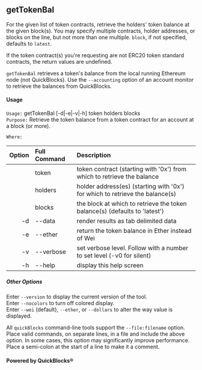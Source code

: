 ## getTokenBal

For the given list of token contracts, retrieve the holders' token balance at the given block(s). You may specify multiple contracts, holder addresses, or blocks on the line, but not more than one multiple. `block`, if not specified, defaults to `latest`.

If the token contract(s) you're requesting are not ERC20 token standard contracts, the return values are undefined.

`getTokenBal` retrieves a token's balance from the local running Ethereum node (not QuickBlocks). Use the `--accounting` option of an account monitor to retrieve the balances from QuickBlocks.

#### Usage

`Usage:`    getTokenBal [-d|-e|-v|-h] token holders blocks  
`Purpose:`  Retrieve the token balance from a token contract for an account at a block (or more).
             
`Where:`  

| Option | Full Command | Description |
| -------: | :------- | :------- |
|  | token | token contract (starting with '0x') from which to retrieve the balance |
|  | holders | holder address(es) (starting with '0x') for which to retrieve the balance(s) |
|  | blocks | the block at which to retrieve the token balance(s) (defaults to 'latest') |
| -d | --data | render results as tab delimited data |
| -e | --ether | return the token balance in Ether instead of Wei |
| -v | --verbose | set verbose level. Follow with a number to set level (-v0 for silent) |
| -h | --help | display this help screen |

##### Other Options

Enter `--version` to display the current version of the tool.  
Enter `--nocolors` to turn off colored display.  
Enter `--wei` (default), `--ether`, or `--dollars` to alter the way value is displayed.  

All `quickBlocks` command-line tools support the `--file:filename` option. Place valid commands, on separate lines, in a file and include the above option. In some cases, this option may significantly improve performance. Place a semi-colon at the start of a line to make it a comment.

#### Powered by QuickBlocks&reg;
